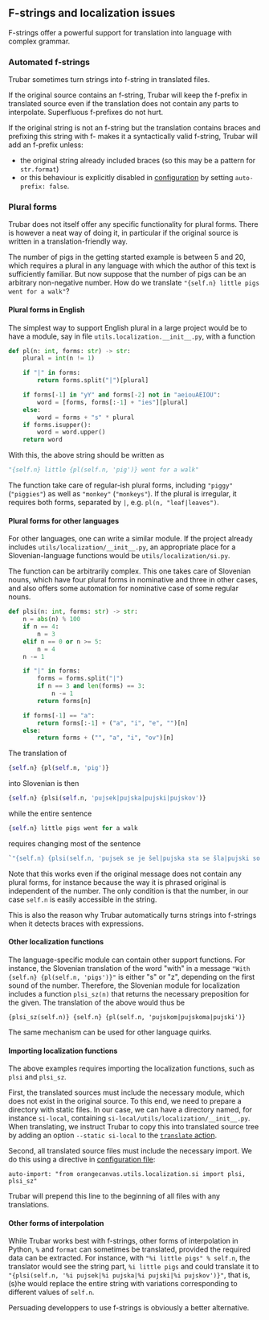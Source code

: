 ## F-strings and localization issues

F-strings offer a powerful support for translation into language with complex grammar.

### Automated f-strings

Trubar sometimes turn strings into f-string in translated files.

If the original source contains an f-string, Trubar will keep the f-prefix in translated source even if the translation does not contain any parts to interpolate. Superfluous f-prefixes do not hurt.

If the original string is not an f-string but the translation contains braces and prefixing this string with f- makes it a syntactically valid f-string, Trubar will add an f-prefix unless:

- the original string already included braces (so this may be a pattern for `str.format`)
- or this behaviour is explicitly disabled in [configuration](/configuration) by setting `auto-prefix: false`.


### Plural forms

Trubar does not itself offer any specific functionality for plural forms. There is however a neat way of doing it, in particular if the original source is written in a translation-friendly way.

The number of pigs in the getting started example is between 5 and 20, which requires a plural in any language with which the author of this text is sufficiently familiar. But now suppose that the number of pigs can be an arbitrary non-negative number. How do we translate `"{self.n} little pigs went for a walk"`?

#### Plural forms in English

The simplest way to support English plural in a large project would be to have a module, say in file `utils.localization.__init__.py`, with a function

```python
def pl(n: int, forms: str) -> str:
    plural = int(n != 1)

    if "|" in forms:
        return forms.split("|")[plural]

    if forms[-1] in "yY" and forms[-2] not in "aeiouAEIOU":
        word = [forms, forms[:-1] + "ies"][plural]
    else:
        word = forms + "s" * plural
    if forms.isupper():
        word = word.upper()
    return word
```

With this, the above string should be written as

```python
"{self.n} little {pl(self.n, 'pig')} went for a walk"
```

The function take care of regular-ish plural forms, including `"piggy"` (`"piggies"`) as well as `"monkey"` (`"monkeys"`). If the plural is irregular, it requires both forms, separated by `|`, e.g. `pl(n, "leaf|leaves")`.

#### Plural forms for other languages

For other languages, one can write a similar module. If the project already includes `utils/localization/__init__.py`, an appropriate place for a Slovenian-language functions would be `utils/localization/si.py`.

The function can be arbitrarily complex. This one takes care of Slovenian nouns, which have four plural forms in nominative and three in other cases, and also offers some automation for nominative case of some regular nouns.

```python
def plsi(n: int, forms: str) -> str:
    n = abs(n) % 100
    if n == 4:
        n = 3
    elif n == 0 or n >= 5:
        n = 4
    n -= 1

    if "|" in forms:
        forms = forms.split("|")
        if n == 3 and len(forms) == 3:
            n -= 1
        return forms[n]

    if forms[-1] == "a":
        return forms[:-1] + ("a", "i", "e", "")[n]
    else:
        return forms + ("", "a", "i", "ov")[n]
```

The translation of 

```python
{self.n} {pl(self.n, 'pig')}
```

into Slovenian is then

```python
{self.n} {plsi(self.n, 'pujsek|pujska|pujski|pujskov')}
```

while the entire sentence

```python
{self.n} little pigs went for a walk
```

requires changing most of the sentence

```python
`"{self.n} {plsi(self.n, 'pujsek se je šel|pujska sta se šla|pujski so se šli|pujskov se je šlo')} sprehajat."`
```

Note that this works even if the original message does not contain any plural forms, for instance because the way it is phrased original is independent of the number. The only condition is that the number, in our case `self.n` is easily accessible in the string.

This is also the reason why Trubar automatically turns strings into f-strings when it detects braces with expressions.

#### Other localization functions

The language-specific module can contain other support functions. For instance, the Slovenian translation of the word "with" in a message `"With {self.n} {pl(self.n, 'pigs')}"` is either "s" or "z", depending on the first sound of the number. Therefore, the Slovenian module for localization includes a function `plsi_sz(n)` that returns the necessary preposition for the given. The translation of the above would thus be 

```
{plsi_sz(self.n)} {self.n} {pl(self.n, 'pujskom|pujskoma|pujski')}
```

The same mechanism can be used for other language quirks.

#### Importing localization functions

The above examples requires importing the localization functions, such as `plsi` and `plsi_sz`.

First, the translated sources must include the necessary module, which does not exist in the original source. To this end, we need to prepare a directory with static files. In our case, we can have a directory named, for instance `si-local`, containing `si-local/utils/localization/__init__.py`. When translating, we instruct Trubar to copy this into translated source tree by adding an option `--static si-local` to the [`translate` action](/command-line/#translate).

Second, all translated source files must include the necessary import. We do this using a directive in [configuration file](/configuration):

```
auto-import: "from orangecanvas.utils.localization.si import plsi, plsi_sz"
```

Trubar will prepend this line to the beginning of all files with any translations.

#### Other forms of interpolation

While Trubar works best with f-strings, other forms of interpolation in Python, `%` and `format` can sometimes be translated, provided the required data can be extracted. For instance, with `"%i little pigs" % self.n`, the translator would see the string part, `%i little pigs` and could translate it to `"{plsi(self.n, '%i pujsek|%i pujska|%i pujski|%i pujskov')}"`, that is, (s)he would replace the entire string with variations corresponding to different values of `self.n`.

Persuading developpers to use f-strings is obviously a better alternative.